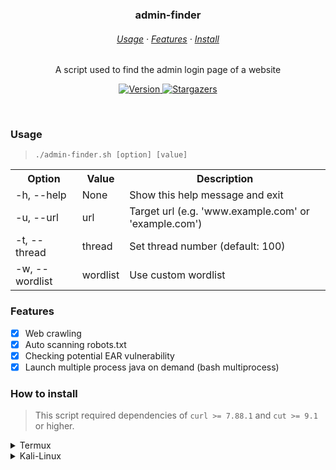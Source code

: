 <h3 align=center>
    admin-finder
</h3>

<h6 align=center>
    <a href="https://github.com/wannabewastaken/admin-finder#usage">Usage</a>
    ·
    <a href="https://github.com/wannabewastaken/admin-finder#features">Features</a>
    ·
    <a href="https://github.com/wannabewastaken/admin-finder#install">Install</a>
</h6>

<p align=center>
	A script used to find the admin login page of a website
</p>

<p align=center>
    <a href="https://github.com/wannabewastaken/admin-finder/">
		<img alt="Version" src="https://img.shields.io/github/v/tag/wannabewastaken/admin-finder?style=for-the-badge&label=release&logo=verdaccio&color=526D82&logoColor=DDE6ED&labelColor=27374D&sort=semver">
    </a>
    <a href="https://github.com/wannabewastaken/admin-finder/stargazers">
		<img alt="Stargazers" src="https://img.shields.io/github/stars/wannabewastaken/admin-finder?style=for-the-badge&logo=starship&color=526D82&logoColor=DDE6ED&labelColor=27374D">
    </a>
</p>

&nbsp;

### Usage
> <code>./admin-finder.sh [option] [value]</code>
<table>
    <tr>
        <th>Option</th>
        <th>Value</th>
        <th>Description</th>
    </tr>
    <tr>
        <td>-h, --help</td>
        <td>None</td>
        <td>Show this help message and exit</td>
    </tr>
    <tr>
        <td>-u, --url</td>
        <td>url</td>
        <td>Target url (e.g. 'www.example.com' or 'example.com')</td>
    </tr>
    <tr>
        <td>-t, --thread</td>
        <td>thread</td>
        <td>Set thread number (default: 100)</td>
    </tr>
    <tr>
        <td>-w, --wordlist</td>
        <td>wordlist</td>
        <td>Use custom wordlist</td>
    </tr>
</table>

### Features
- [x] Web crawling
- [x] Auto scanning robots.txt
- [x] Checking potential EAR vulnerability
- [x] Launch multiple process java on demand (bash multiprocess)

### How to install
> This script required dependencies of `curl >= 7.88.1` and `cut >= 9.1` or higher.
<details>
<summary>Termux</summary>
	
<span>Make sure you have already installed `git` if you don't, run the code above.</span>
```bash
> pkg update -y
> pkg install git -y
```

<span>Let's cloning it into your computer.</span>
```bash
> git clone https://github.com/wannabewastaken/admin-finder
```
</details>

<details>
<summary>Kali-Linux</summary>
	
<span>Make sure you have already installed `git` if you don't, run the code above.</span>
```bash
> sudo apt update -y
> sudo apt install git -y
```

<span>Let's cloning it into your computer.</span>
```bash
> git clone https://github.com/wannabewastaken/admin-finder
```
</details>
